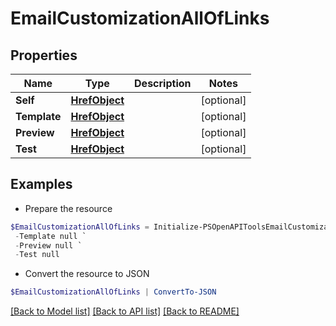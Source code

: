 # EmailCustomizationAllOfLinks
## Properties

Name | Type | Description | Notes
------------ | ------------- | ------------- | -------------
**Self** | [**HrefObject**](HrefObject.md) |  | [optional] 
**Template** | [**HrefObject**](HrefObject.md) |  | [optional] 
**Preview** | [**HrefObject**](HrefObject.md) |  | [optional] 
**Test** | [**HrefObject**](HrefObject.md) |  | [optional] 

## Examples

- Prepare the resource
```powershell
$EmailCustomizationAllOfLinks = Initialize-PSOpenAPIToolsEmailCustomizationAllOfLinks  -Self null `
 -Template null `
 -Preview null `
 -Test null
```

- Convert the resource to JSON
```powershell
$EmailCustomizationAllOfLinks | ConvertTo-JSON
```

[[Back to Model list]](../README.md#documentation-for-models) [[Back to API list]](../README.md#documentation-for-api-endpoints) [[Back to README]](../README.md)


